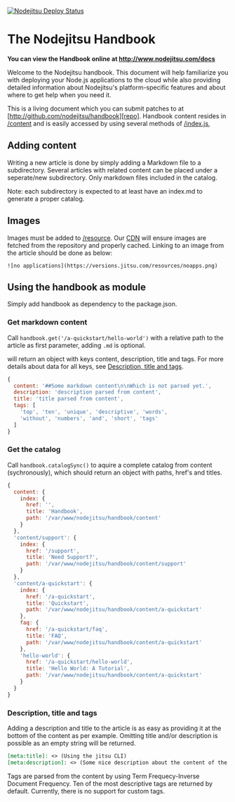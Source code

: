 [![Nodejitsu Deploy Status](status)](https://webops.nodejitsu.com#nodejitsu/webhooks)

[status]: https://webhooks.nodejitsu.com/nodejitsu/handbook.png

# The Nodejitsu Handbook

**You can view the Handbook online at http://www.nodejitsu.com/docs**

Welcome to the Nodejitsu handbook. This document will help familiarize you with 
deploying your Node.js applications to the cloud while also providing detailed 
information about Nodejitsu's platform-specific features and about where to get 
help when you need it.

This is a living document which you can submit patches to at
[http://github.com/nodejitsu/handbook][repo].
Handbook content resides in [/content][content] and is easily accessed by using
several methods of [/index.js][handbook],

[repo]: http://github.com/nodejitsu/handbook
[content]: https://github.com/nodejitsu/handbook/tree/master/content
[handbook]: https://github.com/nodejitsu/handbook/blob/master/index.js

## Adding content
Writing a new article is done by simply adding a Markdown file to a subdirectory.
Several articles with related content can be placed under a seperate/new
subdirectory. Only markdown files included in the catalog. 

Note: each subdirectory is expected to at least have an index.md to generate a
proper catalog.

## Images
Images must be added to [/resource][resource]. Our [CDN][cdn] will ensure 
images are fetched from the repository and properly cached. Linking to an 
image from the article should be done as below:

```
![no applications](https://versions.jitsu.com/resources/noapps.png)
```

[resource]: https://github.com/nodejitsu/handbook/tree/master/resource
[cdn]: http://versions.jit.su

## Using the handbook as module
Simply add handbook as dependency to the package.json.

### Get markdown content
Call `handbook.get('/a-quickstart/hello-world')` with a relative path to the
article as first parameter, adding `.md` is optional.

will return an object with keys content, description, title and tags. For more
details about data for all keys, see [Description, title and tags][description].

``` javascript
{
  content: '##Some markdown content\n\nWhich is not parsed yet.',
  description: 'description parsed from content',
  title: 'title parsed from content',
  tags: [
    'top', 'ten', 'unique', 'descriptive', 'words', 
    'without', 'numbers', 'and', 'short', 'tags'
  ] 
}
```

[description]: #description-title-and-tags 

### Get the catalog
Call `handbook.catalogSync()` to aquire a complete catalog from content
(sychronously), which should return an object with paths, href's and titles.

``` javascript
{ 
  content: { 
    index: { 
      href: '',
      title: 'Handbook',
      path: '/var/www/nodejitsu/handbook/content' 
    } 
  },
  'content/support': { 
    index: { 
      href: '/support',
      title: 'Need Support?',
      path: '/var/www/nodejitsu/handbook/content/support' 
    } 
  },
  'content/a-quickstart': { 
    index: { 
      href: '/a-quickstart',
      title: 'Quickstart',
      path: '/var/www/nodejitsu/handbook/content/a-quickstart' 
    },
    faq: { 
      href: '/a-quickstart/faq',
      title: 'FAQ',
      path: '/var/www/nodejitsu/handbook/content/a-quickstart' 
    },
    'hello-world': { 
      href: '/a-quickstart/hello-world',
      title: 'Hello World: A Tutorial',
      path: '/var/www/nodejitsu/handbook/content/a-quickstart' 
    } 
  }
}
```

### Description, title and tags
Adding a description and title to the article is as easy as providing it at the
bottom of the content as per example. Omitting title and/or description is
possible as an empty string will be returned.

``` markdown
[meta:title]: <> (Using the jitsu CLI)
[meta:description]: <> (Some nice description about the content of the article)
```

Tags are parsed from the content by using Term Frequecy-Inverse Document
Frequency. Ten of the most descriptive tags are returned by default. Currently,
there is no support for custom tags.
